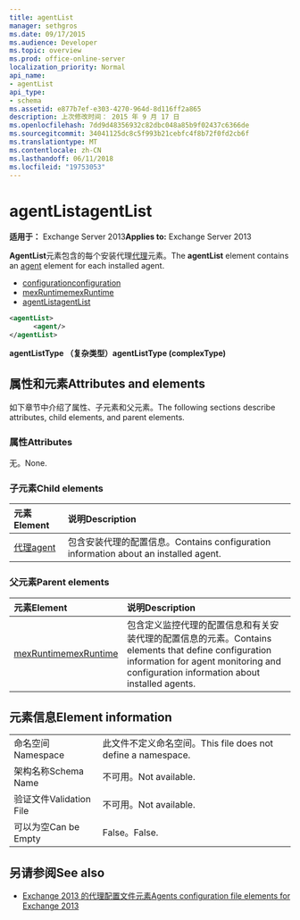 ```yaml
---
title: agentList
manager: sethgros
ms.date: 09/17/2015
ms.audience: Developer
ms.topic: overview
ms.prod: office-online-server
localization_priority: Normal
api_name:
- agentList
api_type:
- schema
ms.assetid: e877b7ef-e303-4270-964d-8d116ff2a865
description: 上次修改时间： 2015 年 9 月 17 日
ms.openlocfilehash: 7dd9d48356932c82dbc048a85b9f02437c6366de
ms.sourcegitcommit: 34041125dc8c5f993b21cebfc4f8b72f0fd2cb6f
ms.translationtype: MT
ms.contentlocale: zh-CN
ms.lasthandoff: 06/11/2018
ms.locfileid: "19753053"
---
```

# <a name="agentlist"></a><span data-ttu-id="e31a2-103">agentList</span><span class="sxs-lookup"><span data-stu-id="e31a2-103">agentList</span></span>
  
<span data-ttu-id="e31a2-104">**适用于：** Exchange Server 2013</span><span class="sxs-lookup"><span data-stu-id="e31a2-104">**Applies to:** Exchange Server 2013</span></span>
  
<span data-ttu-id="e31a2-105">**AgentList**元素包含的每个安装代理[代理](agent.md)元素。</span><span class="sxs-lookup"><span data-stu-id="e31a2-105">The **agentList** element contains an [agent](agent.md) element for each installed agent.</span></span> 
  
- [<span data-ttu-id="e31a2-106">configuration</span><span class="sxs-lookup"><span data-stu-id="e31a2-106">configuration</span></span>](configuration.md)
- [<span data-ttu-id="e31a2-107">mexRuntime</span><span class="sxs-lookup"><span data-stu-id="e31a2-107">mexRuntime</span></span>](mexruntime.md)
- [<span data-ttu-id="e31a2-108">agentList</span><span class="sxs-lookup"><span data-stu-id="e31a2-108">agentList</span></span>](agentlist.md)
  
```XML
<agentList>
      <agent/>
</agentList>
```

<span data-ttu-id="e31a2-109">**agentListType （复杂类型）**</span><span class="sxs-lookup"><span data-stu-id="e31a2-109">**agentListType (complexType)**</span></span>

## <a name="attributes-and-elements"></a><span data-ttu-id="e31a2-110">属性和元素</span><span class="sxs-lookup"><span data-stu-id="e31a2-110">Attributes and elements</span></span>

<span data-ttu-id="e31a2-111">如下章节中介绍了属性、子元素和父元素。</span><span class="sxs-lookup"><span data-stu-id="e31a2-111">The following sections describe attributes, child elements, and parent elements.</span></span>
  
### <a name="attributes"></a><span data-ttu-id="e31a2-112">属性</span><span class="sxs-lookup"><span data-stu-id="e31a2-112">Attributes</span></span>

<span data-ttu-id="e31a2-113">无。</span><span class="sxs-lookup"><span data-stu-id="e31a2-113">None.</span></span>
  
### <a name="child-elements"></a><span data-ttu-id="e31a2-114">子元素</span><span class="sxs-lookup"><span data-stu-id="e31a2-114">Child elements</span></span>

|<span data-ttu-id="e31a2-115">**元素**</span><span class="sxs-lookup"><span data-stu-id="e31a2-115">**Element**</span></span>|<span data-ttu-id="e31a2-116">**说明**</span><span class="sxs-lookup"><span data-stu-id="e31a2-116">**Description**</span></span>|
|:-----|:-----|
|[<span data-ttu-id="e31a2-117">代理</span><span class="sxs-lookup"><span data-stu-id="e31a2-117">agent</span></span>](agent.md) <br/> |<span data-ttu-id="e31a2-118">包含安装代理的配置信息。</span><span class="sxs-lookup"><span data-stu-id="e31a2-118">Contains configuration information about an installed agent.</span></span>  <br/> |
   
### <a name="parent-elements"></a><span data-ttu-id="e31a2-119">父元素</span><span class="sxs-lookup"><span data-stu-id="e31a2-119">Parent elements</span></span>

|<span data-ttu-id="e31a2-120">**元素**</span><span class="sxs-lookup"><span data-stu-id="e31a2-120">**Element**</span></span>|<span data-ttu-id="e31a2-121">**说明**</span><span class="sxs-lookup"><span data-stu-id="e31a2-121">**Description**</span></span>|
|:-----|:-----|
|[<span data-ttu-id="e31a2-122">mexRuntime</span><span class="sxs-lookup"><span data-stu-id="e31a2-122">mexRuntime</span></span>](mexruntime.md) <br/> |<span data-ttu-id="e31a2-123">包含定义监控代理的配置信息和有关安装代理的配置信息的元素。</span><span class="sxs-lookup"><span data-stu-id="e31a2-123">Contains elements that define configuration information for agent monitoring and configuration information about installed agents.</span></span>  <br/> |
   
## <a name="element-information"></a><span data-ttu-id="e31a2-124">元素信息</span><span class="sxs-lookup"><span data-stu-id="e31a2-124">Element information</span></span>

|||
|:-----|:-----|
|<span data-ttu-id="e31a2-125">命名空间</span><span class="sxs-lookup"><span data-stu-id="e31a2-125">Namespace</span></span>  <br/> |<span data-ttu-id="e31a2-126">此文件不定义命名空间。</span><span class="sxs-lookup"><span data-stu-id="e31a2-126">This file does not define a namespace.</span></span>  <br/> |
|<span data-ttu-id="e31a2-127">架构名称</span><span class="sxs-lookup"><span data-stu-id="e31a2-127">Schema Name</span></span>  <br/> |<span data-ttu-id="e31a2-128">不可用。</span><span class="sxs-lookup"><span data-stu-id="e31a2-128">Not available.</span></span>  <br/> |
|<span data-ttu-id="e31a2-129">验证文件</span><span class="sxs-lookup"><span data-stu-id="e31a2-129">Validation File</span></span>  <br/> |<span data-ttu-id="e31a2-130">不可用。</span><span class="sxs-lookup"><span data-stu-id="e31a2-130">Not available.</span></span>  <br/> |
|<span data-ttu-id="e31a2-131">可以为空</span><span class="sxs-lookup"><span data-stu-id="e31a2-131">Can be Empty</span></span>  <br/> |<span data-ttu-id="e31a2-132">False。</span><span class="sxs-lookup"><span data-stu-id="e31a2-132">False.</span></span>  <br/> |
   
## <a name="see-also"></a><span data-ttu-id="e31a2-133">另请参阅</span><span class="sxs-lookup"><span data-stu-id="e31a2-133">See also</span></span>

- [<span data-ttu-id="e31a2-134">Exchange 2013 的代理配置文件元素</span><span class="sxs-lookup"><span data-stu-id="e31a2-134">Agents configuration file elements for Exchange 2013</span></span>](agents-configuration-file-elements-for-exchange-2013.md)


